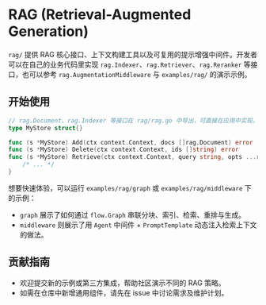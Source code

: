 # RAG (Retrieval-Augmented Generation)

`rag/` 提供 RAG 核心接口、上下文构建工具以及可复用的提示增强中间件。开发者可以在自己的业务代码里实现 `rag.Indexer`、`rag.Retriever`、`rag.Reranker` 等接口，也可以参考 `rag.AugmentationMiddleware` 与 `examples/rag/` 的演示示例。

## 开始使用

```go
// rag.Document、rag.Indexer 等接口在 rag/rag.go 中导出，可直接在应用中实现。
type MyStore struct{}

func (s *MyStore) Add(ctx context.Context, docs []rag.Document) error    { /* ... */ }
func (s *MyStore) Delete(ctx context.Context, ids []string) error         { /* ... */ }
func (s *MyStore) Retrieve(ctx context.Context, query string, opts ...rag.RetrieveOption) ([]rag.Document, error) {
    /* ... */
}
```

想要快速体验，可以运行 `examples/rag/graph` 或 `examples/rag/middleware` 下的示例：
- `graph` 展示了如何通过 `flow.Graph` 串联分块、索引、检索、重排与生成。
- `middleware` 则展示了用 `Agent` 中间件 + `PromptTemplate` 动态注入检索上下文的做法。

## 贡献指南

- 欢迎提交新的示例或第三方集成，帮助社区演示不同的 RAG 策略。
- 如需在仓库中新增通用组件，请先在 issue 中讨论需求及维护计划。
